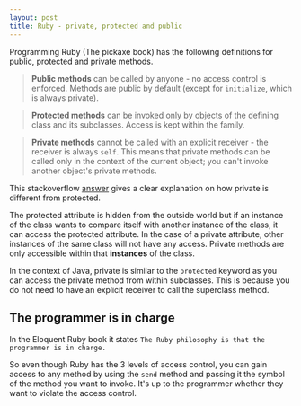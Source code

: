 ```yaml
---
layout: post
title: Ruby - private, protected and public
---
```


Programming Ruby (The pickaxe book) has the following definitions for public, protected and private methods.

> **Public methods** can be called by anyone - no access control is enforced. Methods are public by default (except for `initialize`, which is always private).

> **Protected methods** can be invoked only by objects of the defining class and its subclasses. Access is kept within the family.

> **Private methods** cannot be called with an explicit receiver - the receiver is always `self`. This means that private methods can be called only in the context of the current object; you can't invoke another object's private methods.


This stackoverflow [answer][1] gives a clear explanation on how private is different from protected.

The protected attribute is hidden from the outside world but if an instance of the class wants to compare itself with another instance of the class, it can access the protected attribute.
In the case of a private attribute, other instances of the same class will not have any access. Private methods are only accessible within that **instances** of the class.


In the context of Java, private is similar to the `protected` keyword as you can access the private method from within subclasses. 
This is because you do not need to have an explicit receiver to call the superclass method.

## The programmer is in charge

In the Eloquent Ruby book it states `The Ruby philosophy is that the programmer is in charge.`

So even though Ruby has the 3 levels of access control, you can gain access to any method by using the `send` method and passing it the symbol of the method you want to invoke.
It's up to the programmer whether they want to violate the access control.


[1]: http://stackoverflow.com/a/3534581/231513
